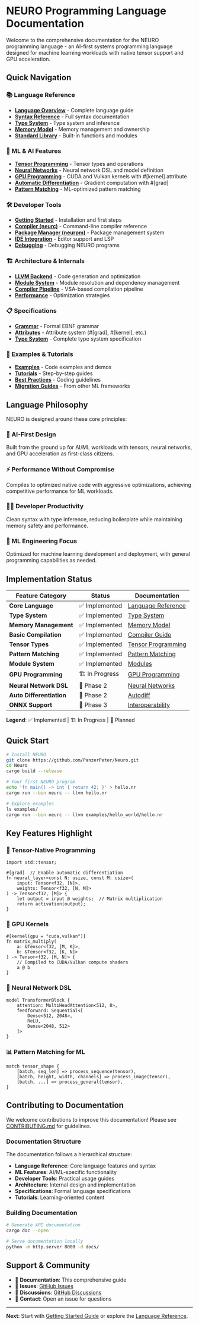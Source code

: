# NEURO Programming Language Documentation

Welcome to the comprehensive documentation for the NEURO programming language - an AI-first systems programming language designed for machine learning workloads with native tensor support and GPU acceleration.

## Quick Navigation

### 📚 Language Reference
- [**Language Overview**](language_reference/README.md) - Complete language guide
- [**Syntax Reference**](language_reference/syntax.md) - Full syntax documentation
- [**Type System**](language_reference/types.md) - Type system and inference
- [**Memory Model**](language_reference/memory.md) - Memory management and ownership
- [**Standard Library**](language_reference/stdlib.md) - Built-in functions and modules

### 🧠 ML & AI Features
- [**Tensor Programming**](ml_features/tensors.md) - Tensor types and operations
- [**Neural Networks**](ml_features/neural_networks.md) - Neural network DSL and model definition
- [**GPU Programming**](ml_features/gpu.md) - CUDA and Vulkan kernels with #[kernel] attribute
- [**Automatic Differentiation**](ml_features/autodiff.md) - Gradient computation with #[grad]
- [**Pattern Matching**](ml_features/patterns.md) - ML-optimized pattern matching

### 🛠️ Developer Tools
- [**Getting Started**](user_guide/getting_started.md) - Installation and first steps
- [**Compiler (neurc)**](tools/neurc.md) - Command-line compiler reference
- [**Package Manager (neurpm)**](tools/neurpm.md) - Package management system
- [**IDE Integration**](tools/ide.md) - Editor support and LSP
- [**Debugging**](tools/debugging.md) - Debugging NEURO programs

### 🏗️ Architecture & Internals
- [**LLVM Backend**](architecture/llvm_backend.md) - Code generation and optimization
- [**Module System**](architecture/modules.md) - Module resolution and dependency management
- [**Compiler Pipeline**](architecture/compiler_pipeline.md) - VSA-based compilation pipeline
- [**Performance**](architecture/performance.md) - Optimization strategies

### 📋 Specifications
- [**Grammar**](specification/grammar.md) - Formal EBNF grammar
- [**Attributes**](specification/attributes.md) - Attribute system (#[grad], #[kernel], etc.)
- [**Type System**](specification/type_system.md) - Complete type system specification

### 🎯 Examples & Tutorials
- [**Examples**](../examples/README.md) - Code examples and demos
- [**Tutorials**](tutorials/README.md) - Step-by-step guides
- [**Best Practices**](guides/best_practices.md) - Coding guidelines
- [**Migration Guides**](guides/migration.md) - From other ML frameworks

## Language Philosophy

NEURO is designed around these core principles:

### 🤖 AI-First Design
Built from the ground up for AI/ML workloads with tensors, neural networks, and GPU acceleration as first-class citizens.

### ⚡ Performance Without Compromise  
Compiles to optimized native code with aggressive optimizations, achieving competitive performance for ML workloads.

### 👩‍💻 Developer Productivity
Clean syntax with type inference, reducing boilerplate while maintaining memory safety and performance.

### 🎯 ML Engineering Focus
Optimized for machine learning development and deployment, with general programming capabilities as needed.

## Implementation Status

| Feature Category | Status | Documentation |
|------------------|---------|---------------|
| **Core Language** | ✅ Implemented | [Language Reference](language_reference/README.md) |
| **Type System** | ✅ Implemented | [Type System](language_reference/types.md) |
| **Memory Management** | ✅ Implemented | [Memory Model](language_reference/memory.md) |
| **Basic Compilation** | ✅ Implemented | [Compiler Guide](tools/neurc.md) |
| **Tensor Types** | ✅ Implemented | [Tensor Programming](ml_features/tensors.md) |
| **Pattern Matching** | ✅ Implemented | [Pattern Matching](ml_features/patterns.md) |
| **Module System** | ✅ Implemented | [Modules](language_reference/modules.md) |
| **GPU Programming** | 🏗️ In Progress | [GPU Programming](ml_features/gpu.md) |
| **Neural Network DSL** | 📅 Phase 2 | [Neural Networks](ml_features/neural_networks.md) |
| **Auto Differentiation** | 📅 Phase 2 | [Autodiff](ml_features/autodiff.md) |
| **ONNX Support** | 📅 Phase 3 | [Interoperability](guides/interoperability.md) |

**Legend**: ✅ Implemented | 🏗️ In Progress | 📅 Planned

## Quick Start

```bash
# Install NEURO
git clone https://github.com/PanzerPeter/Neuro.git
cd Neuro
cargo build --release

# Your first NEURO program
echo 'fn main() -> int { return 42; }' > hello.nr
cargo run --bin neurc -- llvm hello.nr

# Explore examples
ls examples/
cargo run --bin neurc -- llvm examples/hello_world/hello.nr
```

## Key Features Highlight

### 🧮 Tensor-Native Programming
```neuro
import std::tensor;

#[grad]  // Enable automatic differentiation
fn neural_layer<const N: usize, const M: usize>(
    input: Tensor<f32, [N]>, 
    weights: Tensor<f32, [N, M]>
) -> Tensor<f32, [M]> {
    let output = input @ weights;  // Matrix multiplication
    return activation(output);
}
```

### 🚀 GPU Kernels
```neuro
#[kernel(gpu = "cuda,vulkan")]
fn matrix_multiply(
    a: &Tensor<f32, [M, K]>,
    b: &Tensor<f32, [K, N]>
) -> Tensor<f32, [M, N]> {
    // Compiled to CUDA/Vulkan compute shaders
    a @ b
}
```

### 🧠 Neural Network DSL
```neuro
model TransformerBlock {
    attention: MultiHeadAttention<512, 8>,
    feedforward: Sequential<[
        Dense<512, 2048>,
        ReLU,
        Dense<2048, 512>
    ]>
}
```

### 📊 Pattern Matching for ML
```neuro
match tensor_shape {
    [batch, seq_len] => process_sequence(tensor),
    [batch, height, width, channels] => process_image(tensor),
    [batch, ...] => process_general(tensor),
}
```

## Contributing to Documentation

We welcome contributions to improve this documentation! Please see [CONTRIBUTING.md](../CONTRIBUTING.md) for guidelines.

### Documentation Structure

The documentation follows a hierarchical structure:
- **Language Reference**: Core language features and syntax
- **ML Features**: AI/ML-specific functionality 
- **Developer Tools**: Practical usage guides
- **Architecture**: Internal design and implementation
- **Specifications**: Formal language specifications
- **Tutorials**: Learning-oriented content

### Building Documentation

```bash
# Generate API documentation
cargo doc --open

# Serve documentation locally  
python -m http.server 8000 -d docs/
```

## Support & Community

- 📖 **Documentation**: This comprehensive guide
- 🐛 **Issues**: [GitHub Issues](https://github.com/PanzerPeter/Neuro/issues)
- 💬 **Discussions**: [GitHub Discussions](https://github.com/PanzerPeter/Neuro/discussions)
- 📧 **Contact**: Open an issue for questions

---

**Next**: Start with [Getting Started Guide](user_guide/getting_started.md) or explore the [Language Reference](language_reference/README.md).